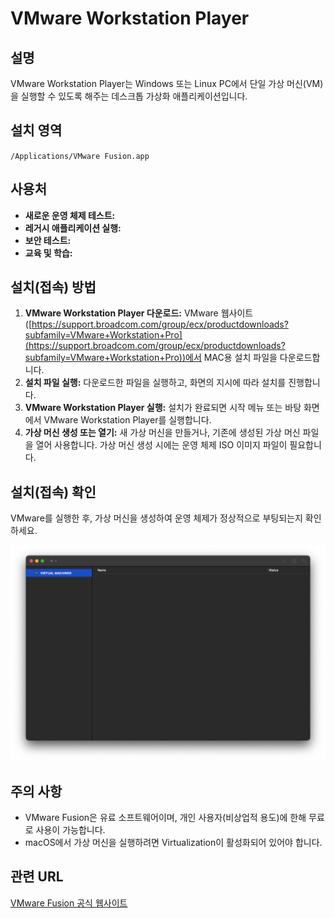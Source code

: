# VMware Workstation Player

## 설명
VMware Workstation Player는 Windows 또는 Linux PC에서 단일 가상 머신(VM)을 실행할 수 있도록 해주는 데스크톱 가상화 애플리케이션입니다.  

## 설치 영역
`/Applications/VMware Fusion.app`

## 사용처
- **새로운 운영 체제 테스트:**  
- **레거시 애플리케이션 실행:**  
- **보안 테스트:**  
- **교육 및 학습:**  

## 설치(접속) 방법
1. **VMware Workstation Player 다운로드:**  VMware 웹사이트([https://support.broadcom.com/group/ecx/productdownloads?subfamily=VMware+Workstation+Pro](https://support.broadcom.com/group/ecx/productdownloads?subfamily=VMware+Workstation+Pro))에서 MAC용 설치 파일을 다운로드합니다.
2. **설치 파일 실행:**  다운로드한 파일을 실행하고, 화면의 지시에 따라 설치를 진행합니다.  
3. **VMware Workstation Player 실행:**  설치가 완료되면 시작 메뉴 또는 바탕 화면에서 VMware Workstation Player를 실행합니다.
4. **가상 머신 생성 또는 열기:**  새 가상 머신을 만들거나, 기존에 생성된 가상 머신 파일을 열어 사용합니다.  가상 머신 생성 시에는 운영 체제 ISO 이미지 파일이 필요합니다.

## 설치(접속) 확인
VMware를 실행한 후, 가상 머신을 생성하여 운영 체제가 정상적으로 부팅되는지 확인하세요.

![접속 화면 설명](VMWareFusion.png)

## 주의 사항
- VMware Fusion은 유료 소프트웨어이며, 개인 사용자(비상업적 용도)에 한해 무료로 사용이 가능합니다.
- macOS에서 가상 머신을 실행하려면 Virtualization이 활성화되어 있어야 합니다.

## 관련 URL
[VMware Fusion 공식 웹사이트](https://www.vmware.com/products/fusion.html)
